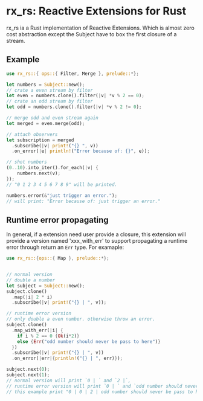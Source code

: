 # rx_rs: Reactive Extensions for Rust

rx_rs ia a Rust implementation of Reactive Extensions. Which is almost zero cost abstraction except the Subject have to box the first closure of a stream.

## Example 

```rust
use rx_rs::{ ops::{ Filter, Merge }, prelude::*};

let numbers = Subject::new();
// crate a even stream by filter
let even = numbers.clone().filter(|v| *v % 2 == 0);
// crate an odd stream by filter
let odd = numbers.clone().filter(|v| *v % 2 != 0);

// merge odd and even stream again
let merged = even.merge(odd);

// attach observers
let subscription = merged
  .subscribe(|v| print!("{} ", v))
  .on_error(|e| println!("Error because of: {}", e));

// shot numbers
(0..10).into_iter().for_each(|v| {
    numbers.next(v);
});
// "0 1 2 3 4 5 6 7 8 9" will be printed.

numbers.error(&"just trigger an error.");
// will print: "Error because of: just trigger an error."

```

## Runtime error propagating

In general, if a extension need user provide a closure, this extension will provide a version named 'xxx_with_err' to support propagating a runtime error through return an `Err` type. For examaple:

```rust
use rx_rs::{ops::{ Map }, prelude::*};


// normal version
// double a number
let subject = Subject::new();
subject.clone()
  .map(|i| 2 * i)
  .subscribe(|v| print!("{} | ", v));

// runtime error version
// only double a even number. otherwise throw an error.
subject.clone()
  .map_with_err(|i| {
    if i % 2 == 0 {Ok(i*2)}
    else {Err("odd number should never be pass to here")}
  })
  .subscribe(|v| print!("{} | ", v))
  .on_error(|err|{println!("{} | ", err)});

subject.next(0);
subject.next(1);
// normal version will print `0 | ` and `2 |`, 
// runtime error version will print `0 | ` and `odd number should never be pass to here | "
// this example print "0 | 0 | 2 | odd number should never be pass to here | "
```

